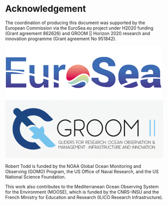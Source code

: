 # Acknowledgement

The coordination of producing this document was supported by the European Commission via the EuroSea.eu project under H2020 funding (Grant agreement 862626) and GROOM || Horizon 2020 research and innovation programme (Grant agreement No 951842).

![](/images/EUROSEA.png) ![](/images/GROOM2_logo.png)

Robert Todd is funded by the NOAA Global Ocean Monitoring and Observing (GOMO) Program, the US Office of Naval Research, and the US National Science Foundation.

This work also contributes to the Mediterranean Ocean Observing System for the Environment (MOOSE), which is funded by the CNRS-INSU and the French Ministry for Education and Research (ILICO Research Infrastructure).
